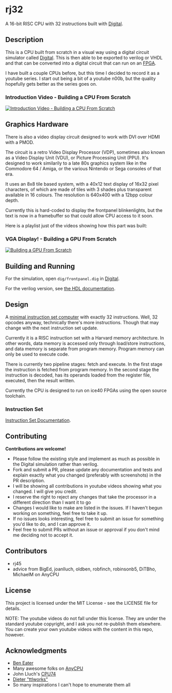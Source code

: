 # rj32

A 16-bit RISC CPU with 32 instructions built with [Digital](https://github.com/hneemann/Digital).

## Description

This is a CPU built from scratch in a visual way using a digital circuit simulator called [Digital](https://github.com/hneemann/Digital). This is then able to be exported to verilog or VHDL and that can be converted into a digital circuit that can run on an [FPGA](https://en.wikipedia.org/wiki/Field-programmable_gate_array).

I have built a couple CPUs before, but this time I decided to record it as a youtube series. I start out being a bit of a youtube n00b, but the quality hopefully gets better as the series goes on.

### Introduction Video - Building a CPU From Scratch

[![Introduction Video - Building a CPU From Scratch](https://img.youtube.com/vi/FSVhlqE7EgA/maxresdefault.jpg)](https://www.youtube.com/watch?v=FSVhlqE7EgA&list=PLilenfQGj6CEG6iZ4TQJ10PI7pCWsy1AO&index=1)

## Graphics Hardware

There is also a video display circuit designed to work with DVI over HDMI with a PMOD.

The circuit is a retro Video Display Processor (VDP), sometimes also known as a Video Display Unit (VDU), or Picture Processing Unit (PPU). It's designed to work similarily to a late 80s graphics system like in the Commodore 64 / Amiga, or the various Nintendo or Sega consoles of that era.

It uses an 8x8 tile based system, with a 40x12 text display of 16x32 pixel characters, of which are made of tiles with 3 shades plus transparent available in 16 colours. The resolution is 640x400 with a 12bpp colour depth.

Currently this is hard-coded to display the frontpanel blinkenlights, but the text is now in a framebuffer so that could allow CPU access to it soon.

Here is a playlist just of the videos showing how this part was built:

### VGA Display! - Building a GPU From Scratch

[![Building a GPU From Scratch](https://img.youtube.com/vi/nVaOJ6CwIic/maxresdefault.jpg)](https://www.youtube.com/watch?v=nVaOJ6CwIic&list=PLilenfQGj6CEbC7-IoXsmrmDfBjiUi6a1&index=1)

## Building and Running

For the simulation, open `dig/frontpanel.dig` in [Digital](https://github.com/hneemann/Digital).

For the verilog version, see [the HDL documentation](./hdl/README.md).

## Design

A [minimal instruction set computer](https://en.wikipedia.org/wiki/Minimal_instruction_set_computer) with exactly 32 instructions. Well, 32 opcodes anyway, technically there's more instructions. Though that may change with the next instruction set update.

Currently it is a RISC instruction set with a Harvard memory architecture. In other words, data memory is accessed only through load/store instructions, and data memory is separate from program memory. Program memory can only be used to execute code.

There is currently two pipeline stages: fetch and execute. In the first stage the instruction is fetched from program memory. In the second stage the instruction is decoded, has its operands loaded from the register file, executed, then the result written.

Currently the CPU is designed to run on ice40 FPGAs using the open source toolchain.

### Instruction Set

[Instruction Set Documentation](./docs/instructions.md).

## Contributing

**Contributions are welcome!**

- Please follow the existing style and implement as much as possible in the Digital simulation rather than verilog.
- Fork and submit a PR, please update any documentation and tests and explain exactly what you changed (preferably with screenshots) in the PR description.
- I will be showing all contributions in youtube videos showing what you changed. I will give you credit.
- I reserve the right to reject any changes that take the processor in a different direction than I want it to go
- Changes I would like to make are listed in the issues. If I haven't begun working on something, feel free to take it up.
- If no issues looks interesting, feel free to submit an issue for something you'd like to do, and I can approve it.
- Feel free to submit PRs without an issue or approval if you don't mind me deciding not to accept it.

## Contributors

- rj45
- advice from BigEd, joanlluch, oldben, robfinch, robinsonb5, DiTBho, MichaelM on AnyCPU

## License

This project is licensed under the MIT License - see the LICENSE file for details.

NOTE: The youtube videos do not fall under this license. They are under the standard youtube copyright, and I ask you not re-publish them elsewhere. You can create your own youtube videos with the content in this repo, however.

## Acknowledgments

- [Ben Eater](https://eater.net/)
- Many awesome folks on [AnyCPU](http://anycpu.org/forum/)
- John Lluch's [CPU74](https://github.com/John-Lluch/CPU74/)
- [Dieter "ttlworks"](http://www.6502.org/users/dieter/)
- So many inspirations I can't hope to enumerate them all
